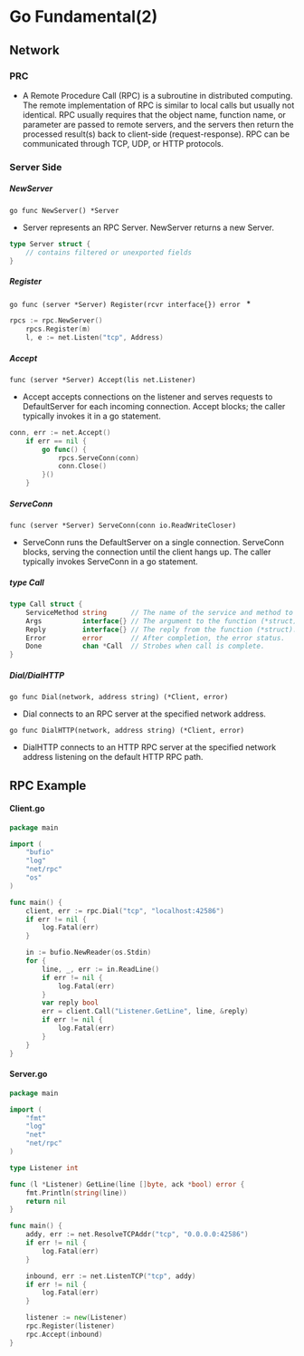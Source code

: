 # Go Fundamental(2)  

## Network  
### PRC  
* A Remote Procedure Call (RPC) is a subroutine in distributed computing. The remote implementation of RPC is similar to local calls but usually not identical. RPC usually requires that the object name, function name, or parameter are passed to remote servers, and the servers then return the processed result(s) back to client-side (request-response). RPC can be communicated through TCP, UDP, or HTTP protocols.  

### Server Side  

##### NewServer  
```go func NewServer() *Server ```  
* Server represents an RPC Server.  NewServer returns a new Server.  

```go
type Server struct {
    // contains filtered or unexported fields
}
```

##### Register  
```go func (server *Server) Register(rcvr interface{}) error ```
* 
```go 
rpcs := rpc.NewServer()
	rpcs.Register(m)
	l, e := net.Listen("tcp", Address)
```

##### Accept  
```func (server *Server) Accept(lis net.Listener) ```  
* Accept accepts connections on the listener and serves requests to DefaultServer for each incoming connection. Accept blocks; the caller typically invokes it in a go statement.  

```go
conn, err := net.Accept()
	if err == nil {
		go func() {
			rpcs.ServeConn(conn)
			conn.Close()
		}()
	} 
```
##### ServeConn  
```func (server *Server) ServeConn(conn io.ReadWriteCloser) ```  
* ServeConn runs the DefaultServer on a single connection. ServeConn blocks, serving the connection until the client hangs up. The caller typically invokes ServeConn in a go statement.  

##### type Call
```go
type Call struct {
    ServiceMethod string      // The name of the service and method to call.
    Args          interface{} // The argument to the function (*struct).
    Reply         interface{} // The reply from the function (*struct).
    Error         error       // After completion, the error status.
    Done          chan *Call  // Strobes when call is complete.
}
```
##### Dial/DialHTTP  
```go func Dial(network, address string) (*Client, error) ```  
* Dial connects to an RPC server at the specified network address.  

```go func DialHTTP(network, address string) (*Client, error) ```
* DialHTTP connects to an HTTP RPC server at the specified network address listening on the default HTTP RPC path.  

## RPC Example  

#### Client.go  
```go
package main

import (
	"bufio"
	"log"
	"net/rpc"
	"os"
)

func main() {
	client, err := rpc.Dial("tcp", "localhost:42586")
	if err != nil {
		log.Fatal(err)
	}

	in := bufio.NewReader(os.Stdin)
	for {
		line, _, err := in.ReadLine()
		if err != nil {
			log.Fatal(err)
		}
		var reply bool
		err = client.Call("Listener.GetLine", line, &reply)
		if err != nil {
			log.Fatal(err)
		}
	}
}
```
#### Server.go
```go
package main

import (
	"fmt"
	"log"
	"net"
	"net/rpc"
)

type Listener int

func (l *Listener) GetLine(line []byte, ack *bool) error {
	fmt.Println(string(line))
	return nil
}

func main() {
	addy, err := net.ResolveTCPAddr("tcp", "0.0.0.0:42586")
	if err != nil {
		log.Fatal(err)
	}

	inbound, err := net.ListenTCP("tcp", addy)
	if err != nil {
		log.Fatal(err)
	}

	listener := new(Listener)
	rpc.Register(listener)
	rpc.Accept(inbound)
}
```